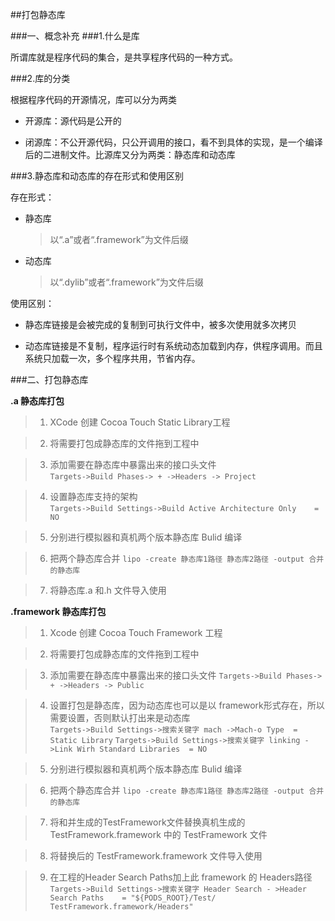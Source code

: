 ##打包静态库

###一、概念补充
###1.什么是库

所谓库就是程序代码的集合，是共享程序代码的一种方式。

###2.库的分类

根据程序代码的开源情况，库可以分为两类

*	开源库：源代码是公开的

* 	闭源库：不公开源代码，只公开调用的接口，看不到具体的实现，是一个编译	后的二进制文件。比源库又分为两类：静态库和动态库

###3.静态库和动态库的存在形式和使用区别

存在形式：

*	静态库

	>以“.a”或者“.framework”为文件后缀
	
*	动态库

	>以“.dylib”或者“.framework”为文件后缀
	
使用区别：

*	静态库链接是会被完成的复制到可执行文件中，被多次使用就多次拷贝

*	动态库链接是不复制，程序运行时有系统动态加载到内存，供程序调用。而且系统只加载一次，多个程序共用，节省内存。 

###二、打包静态库

**.a 静态库打包**

>	1.	XCode 创建 Cocoa Touch Static Library工程

>	2.	将需要打包成静态库的文件拖到工程中  

>	3. 添加需要在静态库中暴露出来的接口头文件  
	`Targets->Build Phases-> + ->Headers -> Project`
	
>	4. 设置静态库支持的架构  
	`Targets->Build Settings->Build Active Architecture Only 	= NO`
	
>	5. 分别进行模拟器和真机两个版本静态库 Bulid 编译

>	6. 把两个静态库合并
	`lipo -create 静态库1路径 静态库2路径 -output 合并的静态库`
	
>	7. 将静态库.a 和.h 文件导入使用

**.framework 静态库打包**

>	1. Xcode 创建 Cocoa Touch Framework 工程

>	2. 将需要打包成静态库的文件拖到工程中

> 	3. 添加需要在静态库中暴露出来的接口头文件
	`Targets->Build Phases-> + ->Headers -> Public`
	
>	4. 设置打包是静态库，因为动态库也可以是以 framework形式存在，所以	需要设置，否则默认打出来是动态库  
	`Targets->Build Settings->搜索关键字 mach ->Mach-o Type 	= Static Library`
	`Targets->Build Settings->搜索关键字 linking ->Link Wirh Standard Libraries 	= NO`
	
>	5. 分别进行模拟器和真机两个版本静态库 Bulid 编译

>	6. 把两个静态库合并
	`lipo -create 静态库1路径 静态库2路径 -output 合并的静态库`

>	7. 将和并生成的TestFramework文件替换真机生成的 TestFramework.framework 中的 TestFramework 文件
	
>	8. 将替换后的 TestFramework.framework 文件导入使用

>	9. 在工程的Header Search Paths加上此 framework 的 Headers路径 
	`Targets->Build Settings->搜索关键字 Header Search -	>Header Search Paths 	= "${PODS_ROOT}/Test/	TestFramework.framework/Headers"`